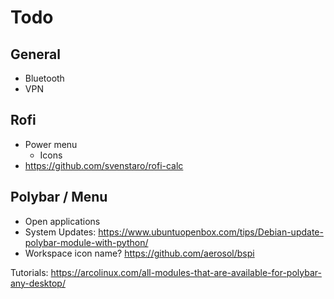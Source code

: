 # Todo

## General

+ Bluetooth
+ VPN

## Rofi

+ Power menu
	- Icons
+ https://github.com/svenstaro/rofi-calc

## Polybar / Menu

+ Open applications
+ System Updates: https://www.ubuntuopenbox.com/tips/Debian-update-polybar-module-with-python/
+ Workspace icon name? https://github.com/aerosol/bspi

Tutorials: https://arcolinux.com/all-modules-that-are-available-for-polybar-any-desktop/
